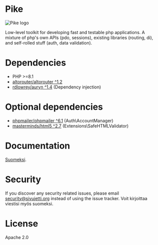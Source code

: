 # Pike

![Pike logo](https://ut4.github.io/img/pike-logo.png)

Low-level toolkit for developing fast and testable php applications. A mixture of php's own APIs (pdo, sessions), existing libraries (routing, di), and self-rolled stuff (auth, data validation).

# Dependencies

- PHP >=8.1
- [altorouter/altorouter ^1.2](https://github.com/dannyvankooten/AltoRouter)
- [rdlowrey/auryn ^1.4](https://github.com/rdlowrey/auryn) (Dependency injection)

# Optional dependencies

- [phpmailer/phpmailer ^6.1](https://github.com/PHPMailer/PHPMailer) (Auth\AccountManager)
- [masterminds/html5 ^2.7](https://github.com/Masterminds/html5-php) (Extensions\SafeHTMLValidator)

# Documentation

[Suomeksi](https://ut4.github.io/pike/index.html).

# Security

If you discover any security related issues, please email security@sivujetti.org instead of using the issue tracker. Voit kirjoittaa viestisi myös suomeksi.

# License

Apache 2.0